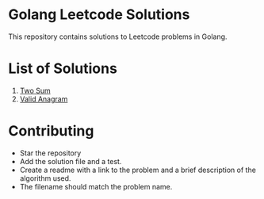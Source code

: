 # Golang Leetcode Solutions

This repository contains solutions to Leetcode problems in Golang.

# List of Solutions

 1. [Two Sum](https://github.com/theuhbis/goleet/tree/main/twosum)
 1. [Valid Anagram](https://github.com/theuhbis/goleet/tree/main/anagram)

# Contributing 

 - Star the repository
 - Add the solution file and a test.
 - Create a readme with a link to the problem and a brief description of the algorithm used.
 - The filename should match the problem name.
